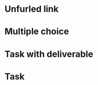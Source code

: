 # Unfurled link
<!-- @link, "url" : "https://developer.mozilla.org/en-US/Learn/Discover_browser_developer_tools", "task" : "After reading this page, inspect the CSS of this website." -->

# Multiple choice
<!-- @asset, "contentType" : "outlearn/prototype-feature", "text" : "{ \"multiple_choice\": \"What was that?\", \"answers\" : [ \"A video\", \"A mix tape\" ], \"correct\" : 0 }"-->

# Task with deliverable
<!-- @asset, "contentType" : "outlearn/prototype-feature", "text" : "{ \"task\": \"Eat some cheese.\", \"deliverable\" : \"Send me the wrapper. \" }"-->

# Task
<!-- @asset, "contentType" : "outlearn/prototype-feature", "text" : "{ \"task\": \"Run node and try executing some commands of your choice.\" }"-->
